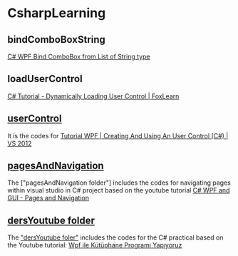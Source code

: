 # CsharpLearning

## bindComboBoxString
[C# WPF Bind ComboBox from List of String type](https://www.youtube.com/watch?v=xOX-Zb8B6hU)

## loadUserControl  
[C# Tutorial - Dynamically Loading User Control | FoxLearn](https://www.youtube.com/watch?v=mECkft9LG4k)

## [userControl](https://www.youtube.com/watch?v=s49G6ph4XXA)
It is the codes for [Tutorial WPF | Creating And Using An User Control (C#) | VS 2012](https://www.youtube.com/watch?v=s49G6ph4XXA)

## [pagesAndNavigation](https://www.youtube.com/watch?v=aBh0weP1bmo)
The ["pagesAndNavigation folder"] includes the codes for navigating pages within visual studio in C# project based on the youtube tutorial [C# WPF and GUI - Pages and Navigation](https://www.youtube.com/watch?v=aBh0weP1bmo)

## [dersYoutube folder](https://github.com/kelfan/CsharpLearning/tree/master/dersYoutube) 
The ["dersYoutube foler"](https://github.com/kelfan/CsharpLearning/tree/master/dersYoutube) includes the codes for the C# practical based on the Youtube tutorial: [Wpf ile Kütüphane Programı Yapıyoruz](https://www.youtube.com/playlist?list=PLi_9f1-X3vit_29s30akNn93krXT3Yalm) 
